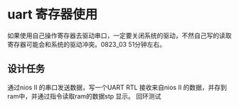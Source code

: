 # uart 寄存器使用

如果使用自己操作寄存器去驱动串口，一定要关闭系统的驱动，不然自己写的读取寄存器可能会和系统的驱动冲突。0823_03 51分钟左右。



## 设计任务

通过nios II 的串口发送数据，写一个UART RTL  接收来自nios II 的数据，并存到ram中，并通过指令读取ram的数据stp 显示。
回环测试


